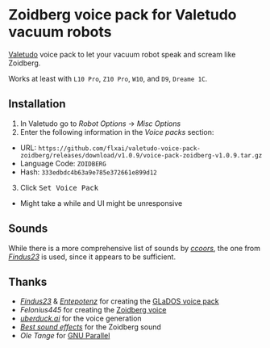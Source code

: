 # Zoidberg voice pack for Valetudo vacuum robots

[Valetudo](https://github.com/Hypfer/Valetudo) voice pack to let your vacuum robot speak and scream like Zoidberg.

Works at least with `L10 Pro`, `Z10 Pro`, `W10`, and `D9`, `Dreame 1C`.

## Installation

1. In Valetudo go to *Robot Options* → *Misc Options*
2. Enter the following information in the *Voice packs* section:
  * URL: `https://github.com/flxai/valetudo-voice-pack-zoidberg/releases/download/v1.0.9/voice-pack-zoidberg-v1.0.9.tar.gz`
  * Language Code: `ZOIDBERG`
  * Hash: `333edbdc4b63a9e785e372661e899d12`
3. Click <kbd>Set Voice Pack</kbd>
  * Might take a while and UI might be unresponsive

## Sounds

While there is a more comprehensive list of sounds by [*ccoors*](https://github.com/ccoors/dreame_voice_packs/blob/main/sound_list.csv), the one from [*Findus23*](https://github.com/Findus23/voice_pack_dreame/blob/main/sound_list.csv) is used, since it appears to be sufficient.

## Thanks

* [*Findus23*](https://github.com/Findus23) & [*Entepotenz*](https://github.com/Entepotenz) for creating the [GLaDOS voice pack](https://github.com/Findus23/voice_pack_dreame)
* *Felonius445* for creating the [Zoidberg voice](https://app.uberduck.ai/voice-model/57834beb-a604-45fc-81d5-582e53c5b7ad)
* [*uberduck.ai*](https://uberduck.ai/) for the voice generation
* [*Best sound effects*](https://www.youtube.com/watch?v=FFbWAE38DXs) for the Zoidberg sound
* *Ole Tange* for [GNU Parallel](https://www.gnu.org/software/parallel/)
